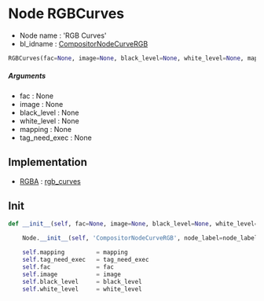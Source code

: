 # Node RGBCurves

- Node name : 'RGB Curves'
- bl_idname : [CompositorNodeCurveRGB](https://docs.blender.org/api/current/bpy.types.CompositorNodeCurveRGB.html)


``` python
RGBCurves(fac=None, image=None, black_level=None, white_level=None, mapping=None, tag_need_exec=None, node_label=None, node_color=None, **kwargs)
```
##### Arguments

- fac : None
- image : None
- black_level : None
- white_level : None
- mapping : None
- tag_need_exec : None

## Implementation

- [RGBA](/docs/Compositor/socket_RGBA.md) : [rgb_curves](/docs/Compositor/socket_RGBA.md#rgb_curves)

## Init

``` python
def __init__(self, fac=None, image=None, black_level=None, white_level=None, mapping=None, tag_need_exec=None, node_label=None, node_color=None, **kwargs):

    Node.__init__(self, 'CompositorNodeCurveRGB', node_label=node_label, node_color=node_color, **kwargs)

    self.mapping         = mapping
    self.tag_need_exec   = tag_need_exec
    self.fac             = fac
    self.image           = image
    self.black_level     = black_level
    self.white_level     = white_level
```
